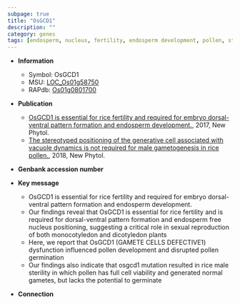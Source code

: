 ```yaml
---
subpage: true
title: "OsGCD1"
description: ""
category: genes
tags: [endosperm, nucleus, fertility, endosperm development, pollen, sterility, development, male sterility, pollen development]
---
```


* **Information**  
    + Symbol: OsGCD1  
    + MSU: [LOC_Os01g58750](http://rice.plantbiology.msu.edu/cgi-bin/ORF_infopage.cgi?orf=LOC_Os01g58750)  
    + RAPdb: [Os01g0801700](http://rapdb.dna.affrc.go.jp/viewer/gbrowse_details/irgsp1?name=Os01g0801700)  

* **Publication**  
    + [OsGCD1 is essential for rice fertility and required for embryo dorsal-ventral pattern formation and endosperm development.](http://www.ncbi.nlm.nih.gov/pubmed?term=OsGCD1+is+essential+for+rice+fertility+and+required+for+embryo+dorsal-ventral+pattern+formation+and+endosperm+development.%5BTitle%5D), 2017, New Phytol.
    + [The stereotyped positioning of the generative cell associated with vacuole dynamics is not required for male gametogenesis in rice pollen.](http://www.ncbi.nlm.nih.gov/pubmed?term=The+stereotyped+positioning+of+the+generative+cell+associated+with+vacuole+dynamics+is+not+required+for+male+gametogenesis+in+rice+pollen.%5BTitle%5D), 2018, New Phytol.

* **Genbank accession number**  

* **Key message**  
    + OsGCD1 is essential for rice fertility and required for embryo dorsal-ventral pattern formation and endosperm development.
    + Our findings reveal that OsGCD1 is essential for rice fertility and is required for dorsal-ventral pattern formation and endosperm free nucleus positioning, suggesting a critical role in sexual reproduction of both monocotyledon and dicotyledon plants
    + Here, we report that OsGCD1 (GAMETE CELLS DEFECTIVE1) dysfunction influenced pollen development and disrupted pollen germination
    + Our findings also indicate that osgcd1 mutation resulted in rice male sterility in which pollen has full cell viability and generated normal gametes, but lacks the potential to germinate

* **Connection**  



